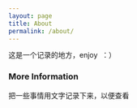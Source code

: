 ```yaml
---
layout: page
title: About
permalink: /about/
---
```


这是一个记录的地方，enjoy  ：）

### More Information

把一些事情用文字记录下来，以便查看


















